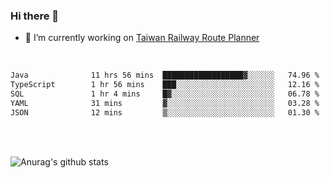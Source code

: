 ### Hi there 👋

- 🔭 I’m currently working on [Taiwan Railway Route Planner](https://github.com/Taiwan-Railway-Route-Planner)

<br/>

<!--START_SECTION:waka-->

```txt
Java              11 hrs 56 mins  ██████████████████▓░░░░░░   74.96 %
TypeScript        1 hr 56 mins    ███░░░░░░░░░░░░░░░░░░░░░░   12.16 %
SQL               1 hr 4 mins     █▓░░░░░░░░░░░░░░░░░░░░░░░   06.78 %
YAML              31 mins         ▓░░░░░░░░░░░░░░░░░░░░░░░░   03.28 %
JSON              12 mins         ▒░░░░░░░░░░░░░░░░░░░░░░░░   01.30 %
```

<!--END_SECTION:waka-->

<br/>
<br/>

![Anurag's github stats](https://github-readme-stats.vercel.app/api?username=DepickereSven&show_icons=true&theme=tokyonight)



<!--
**DepickereSven/DepickereSven** is a ✨ _special_ ✨ repository because its `README.md` (this file) appears on your GitHub profile.

Here are some ideas to get you started:

- 🔭 I’m currently working on ...
- 🌱 I’m currently learning ...
- 👯 I’m looking to collaborate on ...
- 🤔 I’m looking for help with ...
- 💬 Ask me about ...
- 📫 How to reach me: ...
- 😄 Pronouns: ...
- ⚡ Fun fact: ...
-->
